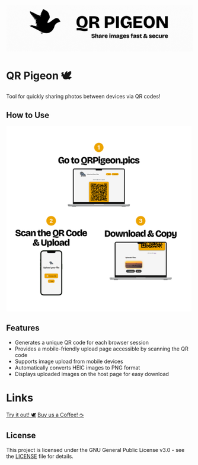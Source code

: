 # [![QR Pigeon Banner](./static/readme/banner.gif)](https://www.qrpigeon.pics/)

# QR Pigeon 🕊️

Tool for quickly sharing photos between devices via QR codes!

## How to Use

<img src="./static/readme/tutorial.png" width="500">

## Features

- Generates a unique QR code for each browser session
- Provides a mobile-friendly upload page accessible by scanning the QR code
- Supports image upload from mobile devices
- Automatically converts HEIC images to PNG format
- Displays uploaded images on the host page for easy download

# Links

[Try it out! 🕊️](https://qrpigeon.pics)
[Buy us a Coffee! ☕](https://www.buymeacoffee.com/qrpigeon)

## License

This project is licensed under the GNU General Public License v3.0 - see the [LICENSE](LICENSE) file for details.️
